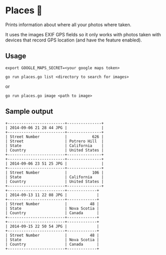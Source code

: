# Places 🗻
Prints information about where all your photos where taken.

It uses the images EXIF GPS fields so it only works with photos taken with devices that record GPS location (and have the feature enabled).

## Usage

`export GOOGLE_MAPS_SECRET=<your google maps token>`

`go run places.go list <directory to search for images>`

or

`go run places.go image <path to image>`

## Sample output
```
+-------------------------+---------------+
| 2014-09-06 21 28 44 JPG |               |
+-------------------------+---------------+
| Street Number           |           626 |
| Street                  | Potrero Hill  |
| State                   | California    |
| Country                 | United States |
+-------------------------+---------------+
+-------------------------+---------------+
| 2014-09-06 23 51 25 JPG |               |
+-------------------------+---------------+
| Street Number           |           106 |
| State                   | California    |
| Country                 | United States |
+-------------------------+---------------+
+-------------------------+-------------+
| 2014-09-13 11 22 08 JPG |             |
+-------------------------+-------------+
| Street Number           |          48 |
| State                   | Nova Scotia |
| Country                 | Canada      |
+-------------------------+-------------+
+-------------------------+-------------+
| 2014-09-15 22 50 54 JPG |             |
+-------------------------+-------------+
| Street Number           |          48 |
| State                   | Nova Scotia |
| Country                 | Canada      |
+-------------------------+-------------+
```
